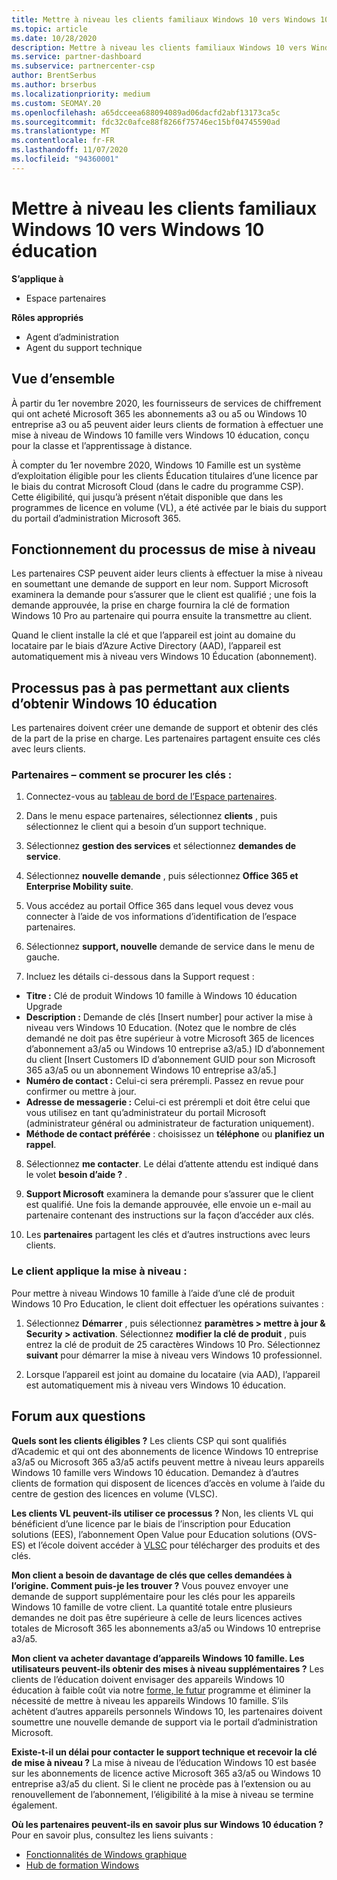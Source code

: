 ```yaml
---
title: Mettre à niveau les clients familiaux Windows 10 vers Windows 10 éducation
ms.topic: article
ms.date: 10/28/2020
description: Mettre à niveau les clients familiaux Windows 10 vers Windows 10 éducation
ms.service: partner-dashboard
ms.subservice: partnercenter-csp
author: BrentSerbus
ms.author: brserbus
ms.localizationpriority: medium
ms.custom: SEOMAY.20
ms.openlocfilehash: a65dcceea688094089ad06dacfd2abf13173ca5c
ms.sourcegitcommit: fdc32c0afce88f8266f75746ec15bf04745590ad
ms.translationtype: MT
ms.contentlocale: fr-FR
ms.lasthandoff: 11/07/2020
ms.locfileid: "94360001"
---
```

# <a name="upgrade-windows-10-home-customers-to-windows-10-education"></a>Mettre à niveau les clients familiaux Windows 10 vers Windows 10 éducation

**S’applique à**

- Espace partenaires

**Rôles appropriés**

- Agent d’administration
- Agent du support technique

## <a name="overview"></a>Vue d’ensemble

À partir du 1er novembre 2020, les fournisseurs de services de chiffrement qui ont acheté Microsoft 365 les abonnements a3 ou a5 ou Windows 10 entreprise a3 ou a5 peuvent aider leurs clients de formation à effectuer une mise à niveau de Windows 10 famille vers Windows 10 éducation, conçu pour la classe et l’apprentissage à distance.

À compter du 1er novembre 2020, Windows 10 Famille est un système d’exploitation éligible pour les clients Éducation titulaires d’une licence par le biais du contrat Microsoft Cloud (dans le cadre du programme CSP). Cette éligibilité, qui jusqu’à présent n’était disponible que dans les programmes de licence en volume (VL), a été activée par le biais du support du portail d’administration Microsoft 365. 

## <a name="how-the-upgrade-process-works"></a>Fonctionnement du processus de mise à niveau

Les partenaires CSP peuvent aider leurs clients à effectuer la mise à niveau en soumettant une demande de support en leur nom. Support Microsoft examinera la demande pour s’assurer que le client est qualifié ; une fois la demande approuvée, la prise en charge fournira la clé de formation Windows 10 Pro au partenaire qui pourra ensuite la transmettre au client.

Quand le client installe la clé et que l’appareil est joint au domaine du locataire par le biais d’Azure Active Directory (AAD), l’appareil est automatiquement mis à niveau vers Windows 10 Éducation (abonnement).   

## <a name="step-by-step-process-for-customers-to-get-windows-10-education"></a>Processus pas à pas permettant aux clients d’obtenir Windows 10 éducation

Les partenaires doivent créer une demande de support et obtenir des clés de la part de la prise en charge. Les partenaires partagent ensuite ces clés avec leurs clients.

### <a name="partners--how-to-get-the-keys"></a>Partenaires – comment se procurer les clés :

1. Connectez-vous au [tableau de bord de l’Espace partenaires](https://partner.microsoft.com/dashboard).

2. Dans le menu espace partenaires, sélectionnez **clients** , puis sélectionnez le client qui a besoin d’un support technique.

3. Sélectionnez **gestion des services** et sélectionnez **demandes de service**.

4. Sélectionnez **nouvelle demande** , puis sélectionnez **Office 365 et Enterprise Mobility suite**.

5. Vous accédez au portail Office 365 dans lequel vous devez vous connecter à l’aide de vos informations d’identification de l’espace partenaires.

6. Sélectionnez **support, nouvelle** demande de service dans le menu de gauche.

7. Incluez les détails ci-dessous dans la Support request :

- **Titre :** Clé de produit Windows 10 famille à Windows 10 éducation Upgrade
- **Description :** Demande de clés [Insert number] pour activer la mise à niveau vers Windows 10 Education. (Notez que le nombre de clés demandé ne doit pas être supérieur à votre Microsoft 365 de licences d’abonnement a3/a5 ou Windows 10 entreprise a3/a5.) ID d’abonnement du client [Insert Customers ID d’abonnement GUID pour son Microsoft 365 a3/a5 ou un abonnement Windows 10 entreprise a3/a5.]
- **Numéro de contact :** Celui-ci sera prérempli. Passez en revue pour confirmer ou mettre à jour.
- **Adresse de messagerie :** Celui-ci est prérempli et doit être celui que vous utilisez en tant qu’administrateur du portail Microsoft (administrateur général ou administrateur de facturation uniquement).
- **Méthode de contact préférée** : choisissez un **téléphone** ou **planifiez un rappel**.

8. Sélectionnez **me contacter**. Le délai d’attente attendu est indiqué dans le volet **besoin d’aide ?** .

9. **Support Microsoft** examinera la demande pour s’assurer que le client est qualifié. Une fois la demande approuvée, elle envoie un e-mail au partenaire contenant des instructions sur la façon d’accéder aux clés.

10. Les **partenaires** partagent les clés et d’autres instructions avec leurs clients.

### <a name="customer-applies-the-upgrade"></a>Le client applique la mise à niveau :

Pour mettre à niveau Windows 10 famille à l’aide d’une clé de produit Windows 10 Pro Education, le client doit effectuer les opérations suivantes :  

1. Sélectionnez **Démarrer** , puis sélectionnez **paramètres > mettre à jour & Security > activation**. Sélectionnez **modifier la clé de produit** , puis entrez la clé de produit de 25 caractères Windows 10 Pro. Sélectionnez **suivant** pour démarrer la mise à niveau vers Windows 10 professionnel.

2. Lorsque l’appareil est joint au domaine du locataire (via AAD), l’appareil est automatiquement mis à niveau vers Windows 10 éducation.  

## <a name="frequently-asked-questions"></a>Forum aux questions

**Quels sont les clients éligibles ?**
Les clients CSP qui sont qualifiés d’Academic et qui ont des abonnements de licence Windows 10 entreprise a3/a5 ou Microsoft 365 a3/a5 actifs peuvent mettre à niveau leurs appareils Windows 10 famille vers Windows 10 éducation. Demandez à d’autres clients de formation qui disposent de licences d’accès en volume à l’aide du centre de gestion des licences en volume (VLSC).

**Les clients VL peuvent-ils utiliser ce processus ?**
Non, les clients VL qui bénéficient d’une licence par le biais de l’inscription pour Education solutions (EES), l’abonnement Open Value pour Education solutions (OVS-ES) et l’école doivent accéder à [VLSC](https://www.microsoft.com/Licensing/servicecenter/default.aspx) pour télécharger des produits et des clés. 

**Mon client a besoin de davantage de clés que celles demandées à l’origine. Comment puis-je les trouver ?**
Vous pouvez envoyer une demande de support supplémentaire pour les clés pour les appareils Windows 10 famille de votre client. La quantité totale entre plusieurs demandes ne doit pas être supérieure à celle de leurs licences actives totales de Microsoft 365 les abonnements a3/a5 ou Windows 10 entreprise a3/a5.

**Mon client va acheter davantage d’appareils Windows 10 famille. Les utilisateurs peuvent-ils obtenir des mises à niveau supplémentaires ?**
Les clients de l’éducation doivent envisager des appareils Windows 10 éducation à faible coût via notre [forme, le futur](https://www.microsoft.com/education/products/windows/shapethefuture.aspx) programme et éliminer la nécessité de mettre à niveau les appareils Windows 10 famille. S’ils achètent d’autres appareils personnels Windows 10, les partenaires doivent soumettre une nouvelle demande de support via le portail d’administration Microsoft.

**Existe-t-il un délai pour contacter le support technique et recevoir la clé de mise à niveau ?**
La mise à niveau de l’éducation Windows 10 est basée sur les abonnements de licence active Microsoft 365 a3/a5 ou Windows 10 entreprise a3/a5 du client. Si le client ne procède pas à l’extension ou au renouvellement de l’abonnement, l’éligibilité à la mise à niveau se termine également.

**Où les partenaires peuvent-ils en savoir plus sur Windows 10 éducation ?**
Pour en savoir plus, consultez les liens suivants :

- [Fonctionnalités de Windows graphique](https://www.microsoft.com/education/products/windows/features)
- [Hub de formation Windows](/education/windows/)